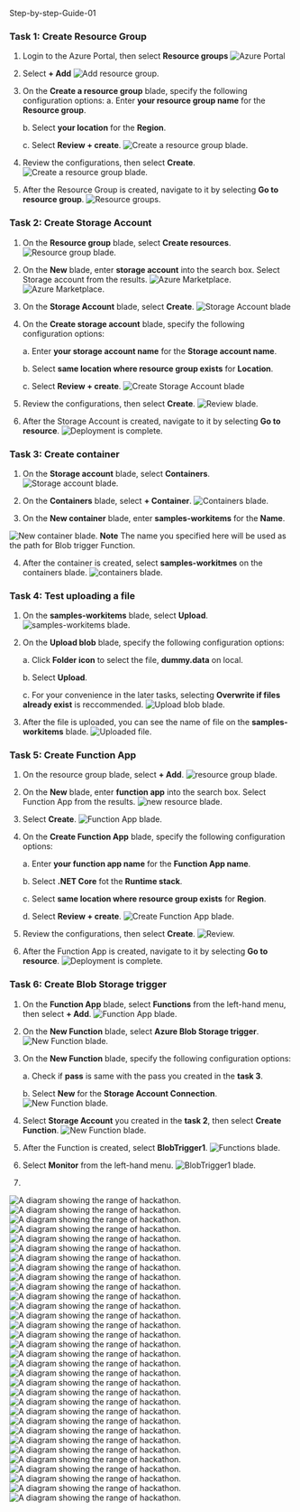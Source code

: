 Step-by-step-Guide-01

### Task 1: Create Resource Group

1. Login to the Azure Portal, then select **Resource groups**
![Azure Portal](images/20200722073830.png 'Azure Portal')

2. Select **+ Add**
![Add resource group.](images/20200722073851.png 'Resource group')

3. On the **Create a resource group** blade, specify the following configuration options:
   a. Enter **your resource group name** for the **Resource group**.
   
   b. Select **your location** for the **Region**.
   
   c. Select **Review + create**.
![Create a resource group blade.](images/20200722073916.png 'Create a resource group')

4. Review the configurations, then select **Create**.
![Create a resource group blade.](images/20200722073920.png 'Create a resource group')

5. After the Resource Group is created, navigate to it by selecting **Go to resource group**.
![Resource groups.](images/20200722073924.png 'Resource groups')

### Task 2: Create Storage Account

1. On the **Resource group** blade, select **Create resources**.
![Resource group blade.](images/20200722073930.png 'Resource group')

2. On the **New** blade, enter **storage account** into the search box. Select Storage account from the results.
![Azure Marketplace.](images/20200722073940.png 'Azure Marketplace')
![Azure Marketplace.](images/20200722073946.png 'Azure Marketplace')

3. On the **Storage Account** blade, select **Create**.
![Storage Account blade](images/20200722073949.png 'Storage Account')

4. On the **Create storage account** blade, specify the following configuration options:

   a. Enter **your storage account name** for the **Storage account name**.
   
   b. Select **same location where resource group exists** for **Location**.
   
   c. Select **Review + create**.
![Create Storage Account blade](images/20200722074027.png 'Create Storage Account')

5. Review the configurations, then select **Create**.
![Review blade.](images/20200722074033.png 'Review')

6. After the Storage Account is created, navigate to it by selecting **Go to resource**.
![Deployment is complete.](images/20200722074106.png 'Completed deployment')

### Task 3: Create container

1. On the **Storage account** blade, select **Containers**.
![Storage account blade.](images/20200722074110.png 'Storage account')

2. On the **Containers** blade, select **+ Container**.
![Containers blade.](images/20200722074114.png 'Containers')

3. On the **New container** blade, enter **samples-workitems** for the **Name**.

![New container blade.](images/20200722074139.png 'New container')
**Note** The name you specified here will be used as the path for Blob trigger Function.

4. After the container is created, select **samples-workitmes** on the containers blade.
![containers blade.](images/20200722074145.png 'container')

### Task 4: Test uploading a file

1. On the **samples-workitems** blade, select **Upload**.
![samples-workitems blade.](images/20200722074153.png 'samples-workitems')

2. On the **Upload blob** blade, specify the following configuration options:

   a. Click **Folder icon** to select the file, **dummy.data** on local.
   
   b. Select **Upload**.
   
   c. For your convenience in the later tasks, selecting **Overwrite if files already exist** is reccommended.
![Upload blob blade.](images/20200722074204.png 'Upload blob')

3. After the file is uploaded, you can see the name of file on the **samples-workitems** blade.
![Uploaded file.](images/20200722074213.png 'Uploaded')


### Task 5: Create Function App

1. On the resource group blade, select **+ Add**.
![resource group blade.](images/20200722074246.png 'resource group')

2. On the **New** blade, enter **function app** into the search box. Select Function App from the results.
![new resource blade.](images/20200722074258.png 'new resource')

3. Select **Create**.
![Function App blade.](images/20200722074304.png 'Function App')

4. On the **Create Function App** blade, specify the following configuration options:

   a. Enter **your function app name** for the **Function App name**.
   
   b. Select **.NET Core** fot the **Runtime stack**.
   
   c. Select **same location where resource group exists** for **Region**.

   d. Select **Review + create**.
![Create Function App blade.](images/20200722074326.png 'Create Function App')

5. Review the configurations, then select **Create**.
![Review.](images/20200722074333.png 'Review')

6. After the Function App is created, navigate to it by selecting **Go to resource**.
![Deployment is complete.](images/20200722074458.png 'Completed deployment')

### Task 6: Create Blob Storage trigger

1. On the **Function App** blade, select **Functions** from the left-hand menu, then select **+ Add**.
![Function App blade.](images/20200722074510.png 'Function App')

2. On the **New Function** blade, select **Azure Blob Storage trigger**.
![New Function blade.](images/20200722074515.png 'New Function')

3. On the **New Function** blade, specify the following configuration options:

   a. Check if **pass** is same with the pass you created in the **task 3**.
   
   b. Select **New** for the **Storage Account Connection**.
![New Function blade.](images/20200722074522.png 'New Function')

4. Select **Storage Account** you created in the **task 2**, then select **Create Function**.
![New Function blade.](images/20200722074534.png 'New Function')

5. After the Function is created, select **BlobTrigger1**.
![Functions blade.](images/20200722075100.png 'Functions')

6. Select **Monitor** from the left-hand menu.
![BlobTrigger1 blade.](images/20200722075105.png 'BlobTrigger1')

7. 
![A diagram showing the range of hackathon.](images/20200722075116.png 'Solution Architecture')
![A diagram showing the range of hackathon.](images/20200722075125.png 'Solution Architecture')
![A diagram showing the range of hackathon.](images/20200722075158.png 'Solution Architecture')
![A diagram showing the range of hackathon.](images/20200722075208.png 'Solution Architecture')
![A diagram showing the range of hackathon.](images/20200722075212.png 'Solution Architecture')
![A diagram showing the range of hackathon.](images/20200722075219.png 'Solution Architecture')
![A diagram showing the range of hackathon.](images/20200722075333.png 'Solution Architecture')
![A diagram showing the range of hackathon.](images/20200722075629.png 'Solution Architecture')
![A diagram showing the range of hackathon.](images/20200722075717.png 'Solution Architecture')
![A diagram showing the range of hackathon.](images/20200722075729.png 'Solution Architecture')
![A diagram showing the range of hackathon.](images/20200722075803.png 'Solution Architecture')
![A diagram showing the range of hackathon.](images/20200722075814.png 'Solution Architecture')
![A diagram showing the range of hackathon.](images/20200722075823.png 'Solution Architecture')
![A diagram showing the range of hackathon.](images/20200722075909.png 'Solution Architecture')
![A diagram showing the range of hackathon.](images/20200722075918.png 'Solution Architecture')
![A diagram showing the range of hackathon.](images/20200722075924.png 'Solution Architecture')
![A diagram showing the range of hackathon.](images/20200722075941.png 'Solution Architecture')
![A diagram showing the range of hackathon.](images/20200722075942.png 'Solution Architecture')
![A diagram showing the range of hackathon.](images/20200722080004.png 'Solution Architecture')
![A diagram showing the range of hackathon.](images/20200722080015.png 'Solution Architecture')
![A diagram showing the range of hackathon.](images/20200722080020.png 'Solution Architecture')
![A diagram showing the range of hackathon.](images/20200722080118.png 'Solution Architecture')
![A diagram showing the range of hackathon.](images/20200722080125.png 'Solution Architecture')
![A diagram showing the range of hackathon.](images/20200722080247.png 'Solution Architecture')
![A diagram showing the range of hackathon.](images/20200722080259.png 'Solution Architecture')
![A diagram showing the range of hackathon.](images/20200722080309.png 'Solution Architecture')
![A diagram showing the range of hackathon.](images/20200722080328.png 'Solution Architecture')
![A diagram showing the range of hackathon.](images/20200722080438.png 'Solution Architecture')
![A diagram showing the range of hackathon.](images/20200722080513.png 'Solution Architecture')
![A diagram showing the range of hackathon.](images/20200722080705.png 'Solution Architecture')
![A diagram showing the range of hackathon.](images/20200722080749.png 'Solution Architecture')
![A diagram showing the range of hackathon.](images/20200722081531.png 'Solution Architecture')
